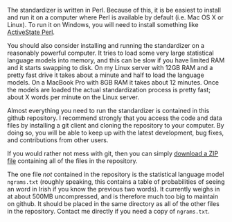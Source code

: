
The standardizer is written in Perl.  Because of this, it is be
easiest to install and run it on a computer where Perl is available
by default (i.e. Mac OS X or Linux). To run it on Windows, you will
need to install something like [ActiveState Perl](http://www.activestate.com/activeperl).

You should also consider installing and running the standardizer
on a reasonably powerful computer.  It tries to load some very large
statistical language models into memory, and this can be slow if you
have limited RAM and it starts swapping to disk.  On my Linux server
with 12GB RAM and a pretty fast drive it takes about a minute and
half to load the language models.  On a MacBook Pro with 8GB RAM it
takes about 12 minutes.  Once the models are loaded the actual
standardization process is 
pretty fast; about X words per minute on the Linux server.

Almost everything you need to run the standardizer is contained
in this github repository.  I recommend strongly that you access the code
and data files by installing a git client and cloning the repository
to your computer.  By doing so, you will be able to 
keep up with the latest development, bug fixes, and contributions
from other users.

If you would rather not mess with git, then you can simply
[download a ZIP file](https://github.com/kscanne/caighdean/archive/master.zip)
containing all of the files in the repository.

The one file _not_ contained in the repository is the statistical language model `ngrams.txt` (roughly speaking, this contains a table of probabilities of seeing an word in Irish if you know the previous two words).  It currently weighs in at about 500MB uncompressed, and is therefore much too big to maintain on github. It should be placed in the same directory as all of the other files in the repository.  Contact me directly if you need a copy of `ngrams.txt`.
